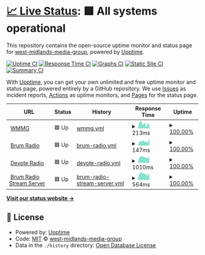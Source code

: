 # [📈 Live Status](https://uptime.midlands.media): <!--live status--> **🟩 All systems operational**

This repository contains the open-source uptime monitor and status page for [west-midlands-media-group](https://uptime.midlands.media), powered by [Upptime](https://github.com/upptime/upptime).

[![Uptime CI](https://github.com/west-midlands-media-group/upptime/workflows/Uptime%20CI/badge.svg)](https://github.com/west-midlands-media-group/upptime/actions?query=workflow%3A%22Uptime+CI%22)
[![Response Time CI](https://github.com/west-midlands-media-group/upptime/workflows/Response%20Time%20CI/badge.svg)](https://github.com/west-midlands-media-group/upptime/actions?query=workflow%3A%22Response+Time+CI%22)
[![Graphs CI](https://github.com/west-midlands-media-group/upptime/workflows/Graphs%20CI/badge.svg)](https://github.com/west-midlands-media-group/upptime/actions?query=workflow%3A%22Graphs+CI%22)
[![Static Site CI](https://github.com/west-midlands-media-group/upptime/workflows/Static%20Site%20CI/badge.svg)](https://github.com/west-midlands-media-group/upptime/actions?query=workflow%3A%22Static+Site+CI%22)
[![Summary CI](https://github.com/west-midlands-media-group/upptime/workflows/Summary%20CI/badge.svg)](https://github.com/west-midlands-media-group/upptime/actions?query=workflow%3A%22Summary+CI%22)

With [Upptime](https://upptime.js.org), you can get your own unlimited and free uptime monitor and status page, powered entirely by a GitHub repository. We use [Issues](https://github.com/west-midlands-media-group/upptime/issues) as incident reports, [Actions](https://github.com/west-midlands-media-group/upptime/actions) as uptime monitors, and [Pages](https://uptime.midlands.media) for the status page.

<!--start: status pages-->
<!-- This summary is generated by Upptime (https://github.com/upptime/upptime) -->
<!-- Do not edit this manually, your changes will be overwritten -->
<!-- prettier-ignore -->
| URL | Status | History | Response Time | Uptime |
| --- | ------ | ------- | ------------- | ------ |
| <img alt="" src="https://icons.duckduckgo.com/ip3/midlands.media.ico" height="13"> [WMMG](https://midlands.media) | 🟩 Up | [wmmg.yml](https://github.com/West-Midlands-Media-Group/upptime/commits/HEAD/history/wmmg.yml) | <details><summary><img alt="Response time graph" src="./graphs/wmmg/response-time-week.png" height="20"> 213ms</summary><br><a href="https://uptime.midlands.media/history/wmmg"><img alt="Response time 193" src="https://img.shields.io/endpoint?url=https%3A%2F%2Fraw.githubusercontent.com%2FWest-Midlands-Media-Group%2Fupptime%2FHEAD%2Fapi%2Fwmmg%2Fresponse-time.json"></a><br><a href="https://uptime.midlands.media/history/wmmg"><img alt="24-hour response time 151" src="https://img.shields.io/endpoint?url=https%3A%2F%2Fraw.githubusercontent.com%2FWest-Midlands-Media-Group%2Fupptime%2FHEAD%2Fapi%2Fwmmg%2Fresponse-time-day.json"></a><br><a href="https://uptime.midlands.media/history/wmmg"><img alt="7-day response time 213" src="https://img.shields.io/endpoint?url=https%3A%2F%2Fraw.githubusercontent.com%2FWest-Midlands-Media-Group%2Fupptime%2FHEAD%2Fapi%2Fwmmg%2Fresponse-time-week.json"></a><br><a href="https://uptime.midlands.media/history/wmmg"><img alt="30-day response time 193" src="https://img.shields.io/endpoint?url=https%3A%2F%2Fraw.githubusercontent.com%2FWest-Midlands-Media-Group%2Fupptime%2FHEAD%2Fapi%2Fwmmg%2Fresponse-time-month.json"></a><br><a href="https://uptime.midlands.media/history/wmmg"><img alt="1-year response time 193" src="https://img.shields.io/endpoint?url=https%3A%2F%2Fraw.githubusercontent.com%2FWest-Midlands-Media-Group%2Fupptime%2FHEAD%2Fapi%2Fwmmg%2Fresponse-time-year.json"></a></details> | <details><summary><a href="https://uptime.midlands.media/history/wmmg">100.00%</a></summary><a href="https://uptime.midlands.media/history/wmmg"><img alt="All-time uptime 100.00%" src="https://img.shields.io/endpoint?url=https%3A%2F%2Fraw.githubusercontent.com%2FWest-Midlands-Media-Group%2Fupptime%2FHEAD%2Fapi%2Fwmmg%2Fuptime.json"></a><br><a href="https://uptime.midlands.media/history/wmmg"><img alt="24-hour uptime 100.00%" src="https://img.shields.io/endpoint?url=https%3A%2F%2Fraw.githubusercontent.com%2FWest-Midlands-Media-Group%2Fupptime%2FHEAD%2Fapi%2Fwmmg%2Fuptime-day.json"></a><br><a href="https://uptime.midlands.media/history/wmmg"><img alt="7-day uptime 100.00%" src="https://img.shields.io/endpoint?url=https%3A%2F%2Fraw.githubusercontent.com%2FWest-Midlands-Media-Group%2Fupptime%2FHEAD%2Fapi%2Fwmmg%2Fuptime-week.json"></a><br><a href="https://uptime.midlands.media/history/wmmg"><img alt="30-day uptime 100.00%" src="https://img.shields.io/endpoint?url=https%3A%2F%2Fraw.githubusercontent.com%2FWest-Midlands-Media-Group%2Fupptime%2FHEAD%2Fapi%2Fwmmg%2Fuptime-month.json"></a><br><a href="https://uptime.midlands.media/history/wmmg"><img alt="1-year uptime 100.00%" src="https://img.shields.io/endpoint?url=https%3A%2F%2Fraw.githubusercontent.com%2FWest-Midlands-Media-Group%2Fupptime%2FHEAD%2Fapi%2Fwmmg%2Fuptime-year.json"></a></details>
| <img alt="" src="https://icons.duckduckgo.com/ip3/brum.radio.ico" height="13"> [Brum Radio](https://brum.radio) | 🟩 Up | [brum-radio.yml](https://github.com/West-Midlands-Media-Group/upptime/commits/HEAD/history/brum-radio.yml) | <details><summary><img alt="Response time graph" src="./graphs/brum-radio/response-time-week.png" height="20"> 147ms</summary><br><a href="https://uptime.midlands.media/history/brum-radio"><img alt="Response time 1091" src="https://img.shields.io/endpoint?url=https%3A%2F%2Fraw.githubusercontent.com%2FWest-Midlands-Media-Group%2Fupptime%2FHEAD%2Fapi%2Fbrum-radio%2Fresponse-time.json"></a><br><a href="https://uptime.midlands.media/history/brum-radio"><img alt="24-hour response time 237" src="https://img.shields.io/endpoint?url=https%3A%2F%2Fraw.githubusercontent.com%2FWest-Midlands-Media-Group%2Fupptime%2FHEAD%2Fapi%2Fbrum-radio%2Fresponse-time-day.json"></a><br><a href="https://uptime.midlands.media/history/brum-radio"><img alt="7-day response time 147" src="https://img.shields.io/endpoint?url=https%3A%2F%2Fraw.githubusercontent.com%2FWest-Midlands-Media-Group%2Fupptime%2FHEAD%2Fapi%2Fbrum-radio%2Fresponse-time-week.json"></a><br><a href="https://uptime.midlands.media/history/brum-radio"><img alt="30-day response time 1091" src="https://img.shields.io/endpoint?url=https%3A%2F%2Fraw.githubusercontent.com%2FWest-Midlands-Media-Group%2Fupptime%2FHEAD%2Fapi%2Fbrum-radio%2Fresponse-time-month.json"></a><br><a href="https://uptime.midlands.media/history/brum-radio"><img alt="1-year response time 1091" src="https://img.shields.io/endpoint?url=https%3A%2F%2Fraw.githubusercontent.com%2FWest-Midlands-Media-Group%2Fupptime%2FHEAD%2Fapi%2Fbrum-radio%2Fresponse-time-year.json"></a></details> | <details><summary><a href="https://uptime.midlands.media/history/brum-radio">100.00%</a></summary><a href="https://uptime.midlands.media/history/brum-radio"><img alt="All-time uptime 100.00%" src="https://img.shields.io/endpoint?url=https%3A%2F%2Fraw.githubusercontent.com%2FWest-Midlands-Media-Group%2Fupptime%2FHEAD%2Fapi%2Fbrum-radio%2Fuptime.json"></a><br><a href="https://uptime.midlands.media/history/brum-radio"><img alt="24-hour uptime 100.00%" src="https://img.shields.io/endpoint?url=https%3A%2F%2Fraw.githubusercontent.com%2FWest-Midlands-Media-Group%2Fupptime%2FHEAD%2Fapi%2Fbrum-radio%2Fuptime-day.json"></a><br><a href="https://uptime.midlands.media/history/brum-radio"><img alt="7-day uptime 100.00%" src="https://img.shields.io/endpoint?url=https%3A%2F%2Fraw.githubusercontent.com%2FWest-Midlands-Media-Group%2Fupptime%2FHEAD%2Fapi%2Fbrum-radio%2Fuptime-week.json"></a><br><a href="https://uptime.midlands.media/history/brum-radio"><img alt="30-day uptime 100.00%" src="https://img.shields.io/endpoint?url=https%3A%2F%2Fraw.githubusercontent.com%2FWest-Midlands-Media-Group%2Fupptime%2FHEAD%2Fapi%2Fbrum-radio%2Fuptime-month.json"></a><br><a href="https://uptime.midlands.media/history/brum-radio"><img alt="1-year uptime 100.00%" src="https://img.shields.io/endpoint?url=https%3A%2F%2Fraw.githubusercontent.com%2FWest-Midlands-Media-Group%2Fupptime%2FHEAD%2Fapi%2Fbrum-radio%2Fuptime-year.json"></a></details>
| <img alt="" src="https://icons.duckduckgo.com/ip3/devote.radio.ico" height="13"> [Devote Radio](https://devote.radio) | 🟩 Up | [devote-radio.yml](https://github.com/West-Midlands-Media-Group/upptime/commits/HEAD/history/devote-radio.yml) | <details><summary><img alt="Response time graph" src="./graphs/devote-radio/response-time-week.png" height="20"> 1010ms</summary><br><a href="https://uptime.midlands.media/history/devote-radio"><img alt="Response time 1225" src="https://img.shields.io/endpoint?url=https%3A%2F%2Fraw.githubusercontent.com%2FWest-Midlands-Media-Group%2Fupptime%2FHEAD%2Fapi%2Fdevote-radio%2Fresponse-time.json"></a><br><a href="https://uptime.midlands.media/history/devote-radio"><img alt="24-hour response time 938" src="https://img.shields.io/endpoint?url=https%3A%2F%2Fraw.githubusercontent.com%2FWest-Midlands-Media-Group%2Fupptime%2FHEAD%2Fapi%2Fdevote-radio%2Fresponse-time-day.json"></a><br><a href="https://uptime.midlands.media/history/devote-radio"><img alt="7-day response time 1010" src="https://img.shields.io/endpoint?url=https%3A%2F%2Fraw.githubusercontent.com%2FWest-Midlands-Media-Group%2Fupptime%2FHEAD%2Fapi%2Fdevote-radio%2Fresponse-time-week.json"></a><br><a href="https://uptime.midlands.media/history/devote-radio"><img alt="30-day response time 1225" src="https://img.shields.io/endpoint?url=https%3A%2F%2Fraw.githubusercontent.com%2FWest-Midlands-Media-Group%2Fupptime%2FHEAD%2Fapi%2Fdevote-radio%2Fresponse-time-month.json"></a><br><a href="https://uptime.midlands.media/history/devote-radio"><img alt="1-year response time 1225" src="https://img.shields.io/endpoint?url=https%3A%2F%2Fraw.githubusercontent.com%2FWest-Midlands-Media-Group%2Fupptime%2FHEAD%2Fapi%2Fdevote-radio%2Fresponse-time-year.json"></a></details> | <details><summary><a href="https://uptime.midlands.media/history/devote-radio">100.00%</a></summary><a href="https://uptime.midlands.media/history/devote-radio"><img alt="All-time uptime 100.00%" src="https://img.shields.io/endpoint?url=https%3A%2F%2Fraw.githubusercontent.com%2FWest-Midlands-Media-Group%2Fupptime%2FHEAD%2Fapi%2Fdevote-radio%2Fuptime.json"></a><br><a href="https://uptime.midlands.media/history/devote-radio"><img alt="24-hour uptime 100.00%" src="https://img.shields.io/endpoint?url=https%3A%2F%2Fraw.githubusercontent.com%2FWest-Midlands-Media-Group%2Fupptime%2FHEAD%2Fapi%2Fdevote-radio%2Fuptime-day.json"></a><br><a href="https://uptime.midlands.media/history/devote-radio"><img alt="7-day uptime 100.00%" src="https://img.shields.io/endpoint?url=https%3A%2F%2Fraw.githubusercontent.com%2FWest-Midlands-Media-Group%2Fupptime%2FHEAD%2Fapi%2Fdevote-radio%2Fuptime-week.json"></a><br><a href="https://uptime.midlands.media/history/devote-radio"><img alt="30-day uptime 100.00%" src="https://img.shields.io/endpoint?url=https%3A%2F%2Fraw.githubusercontent.com%2FWest-Midlands-Media-Group%2Fupptime%2FHEAD%2Fapi%2Fdevote-radio%2Fuptime-month.json"></a><br><a href="https://uptime.midlands.media/history/devote-radio"><img alt="1-year uptime 100.00%" src="https://img.shields.io/endpoint?url=https%3A%2F%2Fraw.githubusercontent.com%2FWest-Midlands-Media-Group%2Fupptime%2FHEAD%2Fapi%2Fdevote-radio%2Fuptime-year.json"></a></details>
| <img alt="" src="https://icons.duckduckgo.com/ip3/stream.brum.radio.ico" height="13"> [Brum Radio Stream Server](https://stream.brum.radio) | 🟩 Up | [brum-radio-stream-server.yml](https://github.com/West-Midlands-Media-Group/upptime/commits/HEAD/history/brum-radio-stream-server.yml) | <details><summary><img alt="Response time graph" src="./graphs/brum-radio-stream-server/response-time-week.png" height="20"> 564ms</summary><br><a href="https://uptime.midlands.media/history/brum-radio-stream-server"><img alt="Response time 574" src="https://img.shields.io/endpoint?url=https%3A%2F%2Fraw.githubusercontent.com%2FWest-Midlands-Media-Group%2Fupptime%2FHEAD%2Fapi%2Fbrum-radio-stream-server%2Fresponse-time.json"></a><br><a href="https://uptime.midlands.media/history/brum-radio-stream-server"><img alt="24-hour response time 613" src="https://img.shields.io/endpoint?url=https%3A%2F%2Fraw.githubusercontent.com%2FWest-Midlands-Media-Group%2Fupptime%2FHEAD%2Fapi%2Fbrum-radio-stream-server%2Fresponse-time-day.json"></a><br><a href="https://uptime.midlands.media/history/brum-radio-stream-server"><img alt="7-day response time 564" src="https://img.shields.io/endpoint?url=https%3A%2F%2Fraw.githubusercontent.com%2FWest-Midlands-Media-Group%2Fupptime%2FHEAD%2Fapi%2Fbrum-radio-stream-server%2Fresponse-time-week.json"></a><br><a href="https://uptime.midlands.media/history/brum-radio-stream-server"><img alt="30-day response time 574" src="https://img.shields.io/endpoint?url=https%3A%2F%2Fraw.githubusercontent.com%2FWest-Midlands-Media-Group%2Fupptime%2FHEAD%2Fapi%2Fbrum-radio-stream-server%2Fresponse-time-month.json"></a><br><a href="https://uptime.midlands.media/history/brum-radio-stream-server"><img alt="1-year response time 574" src="https://img.shields.io/endpoint?url=https%3A%2F%2Fraw.githubusercontent.com%2FWest-Midlands-Media-Group%2Fupptime%2FHEAD%2Fapi%2Fbrum-radio-stream-server%2Fresponse-time-year.json"></a></details> | <details><summary><a href="https://uptime.midlands.media/history/brum-radio-stream-server">100.00%</a></summary><a href="https://uptime.midlands.media/history/brum-radio-stream-server"><img alt="All-time uptime 100.00%" src="https://img.shields.io/endpoint?url=https%3A%2F%2Fraw.githubusercontent.com%2FWest-Midlands-Media-Group%2Fupptime%2FHEAD%2Fapi%2Fbrum-radio-stream-server%2Fuptime.json"></a><br><a href="https://uptime.midlands.media/history/brum-radio-stream-server"><img alt="24-hour uptime 100.00%" src="https://img.shields.io/endpoint?url=https%3A%2F%2Fraw.githubusercontent.com%2FWest-Midlands-Media-Group%2Fupptime%2FHEAD%2Fapi%2Fbrum-radio-stream-server%2Fuptime-day.json"></a><br><a href="https://uptime.midlands.media/history/brum-radio-stream-server"><img alt="7-day uptime 100.00%" src="https://img.shields.io/endpoint?url=https%3A%2F%2Fraw.githubusercontent.com%2FWest-Midlands-Media-Group%2Fupptime%2FHEAD%2Fapi%2Fbrum-radio-stream-server%2Fuptime-week.json"></a><br><a href="https://uptime.midlands.media/history/brum-radio-stream-server"><img alt="30-day uptime 100.00%" src="https://img.shields.io/endpoint?url=https%3A%2F%2Fraw.githubusercontent.com%2FWest-Midlands-Media-Group%2Fupptime%2FHEAD%2Fapi%2Fbrum-radio-stream-server%2Fuptime-month.json"></a><br><a href="https://uptime.midlands.media/history/brum-radio-stream-server"><img alt="1-year uptime 100.00%" src="https://img.shields.io/endpoint?url=https%3A%2F%2Fraw.githubusercontent.com%2FWest-Midlands-Media-Group%2Fupptime%2FHEAD%2Fapi%2Fbrum-radio-stream-server%2Fuptime-year.json"></a></details>

<!--end: status pages-->

[**Visit our status website →**](https://uptime.midlands.media)

## 📄 License

- Powered by: [Upptime](https://github.com/upptime/upptime)
- Code: [MIT](./LICENSE) © [west-midlands-media-group](https://uptime.midlands.media)
- Data in the `./history` directory: [Open Database License](https://opendatacommons.org/licenses/odbl/1-0/)
